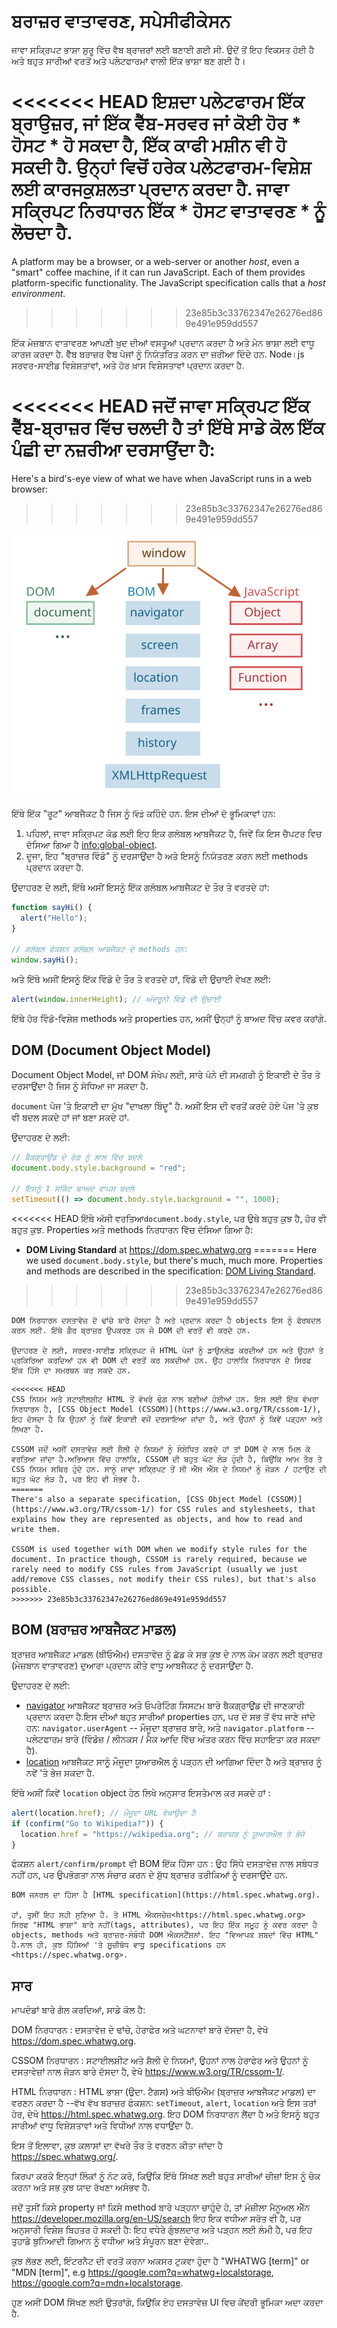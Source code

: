# ਬਰਾਜ਼ਰ ਵਾਤਾਵਰਣ, ਸਪੇਸੀਫੀਕੇਸਨ

ਜਾਵਾ ਸਕ੍ਰਿਪਟ ਭਾਸ਼ਾ ਸ਼ੁਰੂ ਵਿੱਚ ਵੈਬ ਬ੍ਰਾਜ਼ਰਾਂ ਲਈ ਬਣਾਈ ਗਈ ਸੀ. ਉਦੋਂ ਤੋਂ ਇਹ ਵਿਕਸਤ ਹੋਈ ਹੈ ਅਤੇ ਬਹੁਤ ਸਾਰੀਆਂ ਵਰਤੋਂ ਅਤੇ ਪਲੇਟਫਾਰਮਾਂ ਵਾਲੀ ਇੱਕ ਭਾਸ਼ਾ ਬਣ ਗਈ ਹੈ।

<<<<<<< HEAD
ਇਸ਼ਦਾ ਪਲੇਟਫਾਰਮ ਇੱਕ ਬ੍ਰਾਉਜ਼ਰ, ਜਾਂ ਇੱਕ ਵੈੱਬ-ਸਰਵਰ ਜਾਂ ਕੋਈ ਹੋਰ * ਹੋਸਟ * ਹੋ ਸਕਦਾ ਹੈ, ਇੱਕ ਕਾਫੀ ਮਸ਼ੀਨ ਵੀ ਹੋ ਸਕਦੀ ਹੈ. ਉਨ੍ਹਾਂ ਵਿਚੋਂ ਹਰੇਕ ਪਲੇਟਫਾਰਮ-ਵਿਸ਼ੇਸ਼ ਲਈ ਕਾਰਜਕੁਸ਼ਲਤਾ ਪ੍ਰਦਾਨ ਕਰਦਾ ਹੈ. ਜਾਵਾ ਸਕ੍ਰਿਪਟ ਨਿਰਧਾਰਨ ਇੱਕ * ਹੋਸਟ ਵਾਤਾਵਰਣ * ਨੂੰ ਲੋਚਦਾ ਹੈ.
=======
A platform may be a browser, or a web-server or another *host*, even a "smart" coffee machine, if it can run JavaScript. Each of them provides platform-specific functionality. The JavaScript specification calls that a *host environment*.
>>>>>>> 23e85b3c33762347e26276ed869e491e959dd557

ਇੱਕ ਮੇਜ਼ਬਾਨ ਵਾਤਾਵਰਣ ਆਪਣੀ ਖੁਦ ਦੀਆਂ ਵਸਤੂਆਂ ਪ੍ਰਦਾਨ ਕਰਦਾ ਹੈ ਅਤੇ ਮੇਨ ਭਾਸ਼ਾ ਲਈ ਵਾਧੂ ਕਾਰਜ ਕਰਦਾ ਹੈ. ਵੈੱਬ ਬਰਾਜ਼ਰ ਵੈਬ ਪੇਜਾਂ ਨੂੰ ਨਿਯੰਤਰਿਤ ਕਰਨ ਦਾ ਜ਼ਰੀਆ ਦਿੰਦੇ ਹਨ. Node।js ਸਰਵਰ-ਸਾਈਡ ਵਿਸ਼ੇਸ਼ਤਾਵਾਂ, ਅਤੇ ਹੋਰ ਖ਼ਾਸ ਵਿਸ਼ੇਸਤਾਵਾਂ ਪ੍ਰਦਾਨ ਕਰਦਾ ਹੈ.

<<<<<<< HEAD
ਜਦੋਂ ਜਾਵਾ ਸਕ੍ਰਿਪਟ ਇੱਕ ਵੈੱਬ-ਬ੍ਰਾਜ਼ਰ ਵਿੱਚ ਚਲਦੀ ਹੈ ਤਾਂ ਇੱਥੇ ਸਾਡੇ ਕੋਲ ਇੱਕ ਪੰਛੀ ਦਾ ਨਜ਼ਰੀਆ ਦਰਸਾਉਂਦਾ ਹੈ:
=======
Here's a bird's-eye view of what we have when JavaScript runs in a web browser:
>>>>>>> 23e85b3c33762347e26276ed869e491e959dd557

![](windowObjects.svg)

ਇੱਥੇ ਇੱਕ "ਰੂਟ" ਆਬਜੈਕਟ ਹੈ ਜਿਸ ਨੂੰ `ਵਿੰਡੋ` ਕਹਿੰਦੇ ਹਨ. ਇਸ ਦੀਆਂ ਦੋ ਭੂਮਿਕਾਵਾਂ ਹਨ:

1. ਪਹਿਲਾਂ, ਜਾਵਾ ਸਕ੍ਰਿਪਟ ਕੋਡ ਲਈ ਇਹ ਇਕ ਗਲੋਬਲ ਆਬਜੈਕਟ ਹੈ, ਜਿਵੇਂ ਕਿ ਇਸ ਚੈਪਟਰ ਵਿਚ ਦੱਸਿਆ ਗਿਆ ਹੈ <info:global-object>.
2. ਦੂਜਾ, ਇਹ "ਬ੍ਰਾਜ਼ਰ ਵਿੰਡੋ" ਨੂੰ ਦਰਸਾਉਂਦਾ ਹੈ ਅਤੇ ਇਸਨੂੰ ਨਿਯੰਤਰਣ ਕਰਨ ਲਈ methods ਪ੍ਰਦਾਨ ਕਰਦਾ ਹੈ.

ਉਦਾਹਰਣ ਦੇ ਲਈ, ਇੱਥੇ ਅਸੀਂ ਇਸਨੂੰ ਇੱਕ ਗਲੋਬਲ ਆਬਜੈਕਟ ਦੇ ਤੌਰ ਤੇ ਵਰਤਦੇ ਹਾਂ:

```js run
function sayHi() {
  alert("Hello");
}

// ਗਲੋਬਲ ਫੰਕਸ਼ਨ ਗਲੋਬਲ ਆਬਜੈਕਟ ਦੇ methods ਹਨ:
window.sayHi();
```

ਅਤੇ ਇੱਥੇ ਅਸੀਂ ਇਸਨੂੰ ਇੱਕ ਵਿੰਡੋ ਦੇ ਤੌਰ ਤੇ ਵਰਤਦੇ ਹਾਂ, ਵਿੰਡੋ ਦੀ ਉਚਾਈ ਵੇਖਣ ਲਈ:

```js run
alert(window.innerHeight); // ਅੰਦਰੂਨੀ ਵਿੰਡੋ ਦੀ ਉਚਾਈ
```

ਇੱਥੇ ਹੋਰ ਵਿੰਡੋ-ਵਿਸ਼ੇਸ਼ methods ਅਤੇ properties ਹਨ, ਅਸੀਂ ਉਨ੍ਹਾਂ ਨੂੰ ਬਾਅਦ ਵਿੱਚ ਕਵਰ ਕਰਾਂਗੇ.
## DOM (Document Object Model)

Document Object Model, ਜਾਂ DOM ਸੰਖੇਪ ਲਈ, ਸਾਰੇ ਪੰਨੇ ਦੀ ਸਮਗਰੀ ਨੂੰ ਇਕਾਈ ਦੇ ਤੌਰ ਤੇ ਦਰਸਾਉਂਦਾ ਹੈ ਜਿਸ ਨੂੰ ਸੋਧਿਆ ਜਾ ਸਕਦਾ ਹੈ.

 `document` ਪੇਜ 'ਤੇ ਇਕਾਈ ਦਾ ਮੁੱਖ "ਦਾਖਲਾ ਬਿੰਦੂ" ਹੈ. ਅਸੀਂ ਇਸ ਦੀ ਵਰਤੋਂ ਕਰਦੇ ਹੋਏ ਪੇਜ 'ਤੇ ਕੁਝ ਵੀ ਬਦਲ ਸਕਦੇ ਹਾਂ ਜਾਂ ਬਣਾ ਸਕਦੇ ਹਾਂ.

ਉਦਾਹਰਣ ਦੇ ਲਈ:
```js run
// ਬੈਕਗ੍ਰਾਉਂਡ ਦੇ ਰੰਗ ਨੂੰ ਲਾਲ ਵਿੱਚ ਬਦਲੋ
document.body.style.background = "red";

// ਇਸਨੂੰ 1 ਸਕਿੰਟ ਬਾਅਦ ਵਾਪਸ ਬਦਲੋ
setTimeout(() => document.body.style.background = "", 1000);
```

<<<<<<< HEAD
ਇੱਥੇ ਅੱਸੀ ਵਰਤਿਆ`document.body.style`, ਪਰ ਉਥੇ ਬਹੁਤ ਕੁਝ ਹੈ, ਹੋਰ ਵੀ ਬਹੁਤ ਕੁਝ. Properties ਅਤੇ methods ਨਿਰਧਾਰਨ ਵਿੱਚ ਦੱਸਿਆ ਗਿਆ ਹੈ:

- **DOM Living Standard** at <https://dom.spec.whatwg.org>
=======
Here we used `document.body.style`, but there's much, much more. Properties and methods are described in the specification: [DOM Living Standard](https://dom.spec.whatwg.org).
>>>>>>> 23e85b3c33762347e26276ed869e491e959dd557

```smart header="DOM ਸਿਰਫ ਬ੍ਰਾਜ਼ਰਾਂ ਲਈ ਨਹੀਂ ਹੈ"
DOM ਨਿਰਧਾਰਨ ਦਸਤਾਵੇਜ਼ ਦੇ ਢਾਂਚੇ ਬਾਰੇ ਦੱਸਦਾ ਹੈ ਅਤੇ ਪ੍ਰਦਾਨ ਕਰਦਾ ਹੈ objects ਇਸ ਨੂੰ ਫੇਰਬਦਲ ਕਰਨ ਲਈ. ਇੱਥੇ ਗੈਰ ਬ੍ਰਾਜ਼ਰ ਉਪਕਰਣ ਹਨ ਜੋ DOM ਦੀ ਵਰਤੋਂ ਵੀ ਕਰਦੇ ਹਨ.

ਉਦਾਹਰਣ ਦੇ ਲਈ, ਸਰਵਰ-ਸਾਈਡ ਸਕ੍ਰਿਪਟ ਜੋ HTML ਪੇਜਾਂ ਨੂੰ ਡਾਉਨਲੋਡ ਕਰਦੀਆਂ ਹਨ ਅਤੇ ਉਹਨਾਂ ਤੇ ਪ੍ਰਕਿਰਿਆ ਕਰਦਿਆਂ ਹਨ ਵੀ DOM ਦੀ ਵਰਤੋਂ ਕਰ ਸਕਦੀਆਂ ਹਨ. ਉਹ ਹਾਲਾਂਕਿ ਨਿਰਧਾਰਨ ਦੇ ਸਿਰਫ ਇੱਕ ਹਿੱਸੇ ਦਾ ਸਮਰਥਨ ਕਰ ਸਕਦੇ ਹਨ.
```

```smart header="CSSOM for styling"
<<<<<<< HEAD
CSS ਨਿਯਮ ਅਤੇ ਸਟਾਈਲਸ਼ੀਟ HTML ਤੋਂ ਵੱਖਰੇ ਢੰਗ ਨਾਲ ਬਣੀਆਂ ਹੋਈਆਂ ਹਨ. ਇਸ ਲਈ ਇੱਕ ਵੱਖਰਾ ਨਿਰਧਾਰਨ ਹੈ, [CSS Object Model (CSSOM)](https://www.w3.org/TR/cssom-1/), ਇਹ ਦੱਸਦਾ ਹੈ ਕਿ ਉਹਨਾਂ ਨੂੰ ਕਿਵੇਂ ਇਕਾਈ ਵਜੋਂ ਦਰਸਾਇਆ ਜਾਂਦਾ ਹੈ, ਅਤੇ ਉਹਨਾਂ ਨੂੰ ਕਿਵੇਂ ਪੜ੍ਹਨਾ ਅਤੇ ਲਿਖਣਾ ਹੈ.

CSSOM ਜਦੋਂ ਅਸੀਂ ਦਸਤਾਵੇਜ਼ ਲਈ ਸ਼ੈਲੀ ਦੇ ਨਿਯਮਾਂ ਨੂੰ ਸੰਸ਼ੋਧਿਤ ਕਰਦੇ ਹਾਂ ਤਾਂ DOM ਦੇ ਨਾਲ ਮਿਲ ਕੇ ਵਰਤਿਆ ਜਾਂਦਾ ਹੈ.ਅਭਿਆਸ ਵਿੱਚ ਹਾਲਾਂਕਿ, CSSOM ਦੀ ਬਹੁਤ ਘੱਟ ਲੋੜ ਹੁੰਦੀ ਹੈ, ਕਿਉਂਕਿ ਆਮ ਤੌਰ ਤੇ CSS ਨਿਯਮ ਸਥਿਰ ਹੁੰਦੇ ਹਨ. ਸਾਨੂੰ ਜਾਵਾ ਸਕ੍ਰਿਪਟ ਤੋਂ ਸੀ ਐੱਸ ਐੱਸ ਦੇ ਨਿਯਮਾਂ ਨੂੰ ਜੋੜਨ / ਹਟਾਉਣ ਦੀ ਬਹੁਤ ਘੱਟ ਲੋੜ ਹੈ, ਪਰ ਇਹ ਵੀ ਸੰਭਵ ਹੈ.
=======
There's also a separate specification, [CSS Object Model (CSSOM)](https://www.w3.org/TR/cssom-1/) for CSS rules and stylesheets, that explains how they are represented as objects, and how to read and write them.

CSSOM is used together with DOM when we modify style rules for the document. In practice though, CSSOM is rarely required, because we rarely need to modify CSS rules from JavaScript (usually we just add/remove CSS classes, not modify their CSS rules), but that's also possible.
>>>>>>> 23e85b3c33762347e26276ed869e491e959dd557
```

## BOM (ਬਰਾਜ਼ਰ ਆਬਜੈਕਟ ਮਾਡਲ)

ਬ੍ਰਾਜ਼ਰ ਆਬਜੈਕਟ ਮਾਡਲ (ਬੀਓਐਮ) ਦਸਤਾਵੇਜ਼ ਨੂੰ ਛੱਡ ਕੇ ਸਭ ਕੁਝ ਦੇ ਨਾਲ ਕੰਮ ਕਰਨ ਲਈ ਬ੍ਰਾਜ਼ਰ (ਮੇਜ਼ਬਾਨ ਵਾਤਾਵਰਣ) ਦੁਆਰਾ ਪ੍ਰਦਾਨ ਕੀਤੇ ਵਾਧੂ ਆਬਜੈਕਟ ਨੂੰ ਦਰਸਾਉਂਦਾ ਹੈ.

ਉਦਾਹਰਣ ਦੇ ਲਈ:

- [navigator](mdn:api/Window/navigator) ਆਬਜੈਕਟ ਬ੍ਰਾਜ਼ਰ ਅਤੇ ਓਪਰੇਟਿੰਗ ਸਿਸਟਮ ਬਾਰੇ ਬੈਕਗ੍ਰਾਉਂਡ ਦੀ ਜਾਣਕਾਰੀ ਪ੍ਰਦਾਨ ਕਰਦਾ ਹੈ.ਇਸ ਦੀਆਂ ਬਹੁਤ ਸਾਰੀਆਂ properties ਹਨ, ਪਰ ਦੋ ਸਭ ਤੋਂ ਵੱਧ ਜਾਣੇ ਜਾਂਦੇ ਹਨ: `navigator.userAgent` -- ਮੌਜੂਦਾ ਬ੍ਰਾਜ਼ਰ ਬਾਰੇ, ਅਤੇ `navigator.platform` -- ਪਲੇਟਫਾਰਮ ਬਾਰੇ (ਵਿੰਡੋਜ਼ / ਲੀਨਕਸ / ਮੈਕ ਆਦਿ ਵਿੱਚ ਅੰਤਰ ਕਰਨ ਵਿੱਚ ਸਹਾਇਤਾ ਕਰ ਸਕਦਾ ਹੈ).
- [location](mdn:api/Window/location) ਆਬਜੈਕਟ ਸਾਨੂੰ ਮੌਜੂਦਾ ਯੂਆਰਐਲ ਨੂੰ ਪੜ੍ਹਨ ਦੀ ਆਗਿਆ ਦਿੰਦਾ ਹੈ ਅਤੇ ਬ੍ਰਾਜ਼ਰ ਨੂੰ ਨਵੇਂ 'ਤੇ ਭੇਜ ਸਕਦਾ ਹੈ.

ਇੱਥੇ ਅਸੀਂ ਕਿਵੇਂ `location` object ਹੇਠ ਲਿਖੇ ਅਨੁਸਾਰ ਇਸਤੇਮਾਲ ਕਰ ਸਕਦੇ  ਹਾਂ :

```js run
alert(location.href); // ਮੌਜੂਦਾ URL ਵੇਖਾਉਦਾ ਹੈ
if (confirm("Go to Wikipedia?")) {
  location.href = "https://wikipedia.org"; // ਬਰਾਜ਼ਰ ਨੂੰ ਯੂਆਰਐਲ ਤੇ ਭੇਜੋ
}
```

ਫੰਕਸ਼ਨ `alert/confirm/prompt` ਵੀ BOM ਇੱਕ ਹਿੱਸਾ ਹਨ : ਉਹ ਸਿੱਧੇ ਦਸਤਾਵੇਜ਼ ਨਾਲ ਸਬੰਧਤ ਨਹੀਂ ਹਨ, ਪਰ ਉਪਭੋਗਤਾ ਨਾਲ ਸੰਚਾਰ ਕਰਨ ਦੇ ਸ਼ੁੱਧ ਬ੍ਰਾਜ਼ਰ ਤਰੀਕਿਆਂ ਨੂੰ ਦਰਸਾਉਂਦੇ ਹਨ.

```smart header="Specifications"
BOM ਜਨਰਲ ਦਾ ਹਿੱਸਾ ਹੈ [HTML specification](https://html.spec.whatwg.org).

ਹਾਂ, ਤੁਸੀਂ ਇਹ ਸਹੀ ਸੁਣਿਆ ਹੈ. ਤੇ HTML ਐਕਸਚੇਜ਼<https://html.spec.whatwg.org> ਸਿਰਫ "HTML ਭਾਸ਼ਾ" ਬਾਰੇ ਨਹੀਂ(tags, attributes), ਪਰ ਇਹ ਇੱਕ ਸਮੂਹ ਨੂੰ ਕਵਰ ਕਰਦਾ ਹੈ objects, methods ਅਤੇ ਬ੍ਰਾਜ਼ਰ-ਸੰਬੰਧੀ DOM ਐਕਸਟੈਂਸ਼ਨਾਂ. ਇਹ "ਵਿਆਪਕ ਸ਼ਬਦਾਂ ਵਿੱਚ HTML" ਹੈ.ਨਾਲ ਹੀ, ਕੁਝ ਹਿੱਸਿਆਂ 'ਤੇ ਸੂਚੀਬੱਧ ਵਾਧੂ specifications ਹਨ <https://spec.whatwg.org>.
```

## ਸਾਰ

ਮਾਪਦੰਡਾਂ ਬਾਰੇ ਗੱਲ ਕਰਦਿਆਂ, ਸਾਡੇ ਕੋਲ ਹੈ:

DOM ਨਿਰਧਾਰਨ
: ਦਸਤਾਵੇਜ਼ ਦੇ ਢਾਂਚੇ, ਹੇਰਾਫੇਰ ਅਤੇ ਘਟਨਾਵਾਂ ਬਾਰੇ ਦੱਸਦਾ ਹੈ, ਵੇਖੋ <https://dom.spec.whatwg.org>.

CSSOM ਨਿਰਧਾਰਨ
: ਸਟਾਈਲਸ਼ੀਟ ਅਤੇ ਸ਼ੈਲੀ ਦੇ ਨਿਯਮਾਂ, ਉਹਨਾਂ ਨਾਲ ਹੇਰਾਫੇਰ ਅਤੇ ਉਹਨਾਂ ਨੂੰ ਦਸਤਾਵੇਜ਼ਾਂ ਨਾਲ ਜੋੜਨ ਬਾਰੇ ਦੱਸਦਾ ਹੈ, ਵੇਖੋ <https://www.w3.org/TR/cssom-1/>.

HTML ਨਿਰਧਾਰਨ
: HTML ਭਾਸ਼ਾ (ਉਦਾ. ਟੈਗਸ) ਅਤੇ ਬੀਓਐਮ (ਬ੍ਰਾਜ਼ਰ ਆਬਜੈਕਟ ਮਾਡਲ) ਦਾ ਵਰਣਨ ਕਰਦਾ ਹੈ --ਵੱਖ ਵੱਖ ਬਰਾਜ਼ਰ ਫੰਕਸ਼ਨ: `setTimeout`, `alert`, `location` ਅਤੇ ਇਸ ਤਰਾਂ ਹੋਰ, ਦੇਖੋ <https://html.spec.whatwg.org>. ਇਹ DOM ਨਿਰਧਾਰਨ ਲੈਂਦਾ ਹੈ ਅਤੇ ਇਸਨੂੰ ਬਹੁਤ ਸਾਰੀਆਂ ਵਾਧੂ ਵਿਸ਼ੇਸ਼ਤਾਵਾਂ ਅਤੇ ਵਿਧੀਆਂ ਨਾਲ ਵਧਾਉਂਦਾ ਹੈ.

ਇਸ ਤੋਂ ਇਲਾਵਾ, ਕੁਝ ਕਲਾਸਾਂ ਦਾ ਵੱਖਰੇ ਤੌਰ ਤੇ ਵਰਣਨ ਕੀਤਾ ਜਾਂਦਾ ਹੈ <https://spec.whatwg.org/>.

ਕਿਰਪਾ ਕਰਕੇ ਇਨ੍ਹਾਂ ਲਿੰਕਾਂ ਨੂੰ ਨੋਟ ਕਰੋ, ਕਿਉਂਕਿ ਇੱਥੇ ਸਿੱਖਣ ਲਈ ਬਹੁਤ ਸਾਰੀਆਂ ਚੀਜ਼ਾਂ ਇਸ ਨੂੰ ਚੇਕ ਕਰਨਾ ਅਤੇ ਸਭ ਕੁਝ ਯਾਦ ਰੱਖਣਾ ਅਸੰਭਵ ਹੈ.

ਜਦੋਂ ਤੁਸੀਂ ਕਿਸੇ property ਜਾਂ ਕਿਸੇ method ਬਾਰੇ ਪੜ੍ਹਨਾ ਚਾਹੁੰਦੇ ਹੋ, ਤਾਂ ਮੋਜ਼ੀਲਾ ਮੈਨੂਅਲ ਐੱਨ <https://developer.mozilla.org/en-US/search> ਇਹ ਇਕ ਵਧੀਆ ਸਰੋਤ ਵੀ ਹੈ, ਪਰ ਅਨੁਸਾਰੀ ਵਿਸ਼ੇਸ਼ ਬਿਹਤਰ ਹੋ ਸਕਦੀ ਹੈ: ਇਹ ਵਧੇਰੇ ਗੁੰਝਲਦਾਰ ਅਤੇ ਪੜ੍ਹਨ ਲਈ ਲੰਮੀ ਹੈ, ਪਰ ਇਹ ਤੁਹਾਡੇ ਬੁਨਿਆਦੀ ਗਿਆਨ ਨੂੰ ਵਧੀਆ ਅਤੇ ਸੰਪੂਰਨ ਬਣਾ ਦੇਵੇਗਾ..

ਕੁਝ ਲੱਭਣ ਲਈ, ਇੰਟਰਨੈਟ ਦੀ ਵਰਤੋਂ ਕਰਨਾ ਅਕਸਰ ਟੁਕਵਾ ਹੁੰਦਾ ਹੈ "WHATWG [term]" or "MDN [term]", e.g <https://google.com?q=whatwg+localstorage>, <https://google.com?q=mdn+localstorage>.

ਹੁਣ ਅਸੀਂ DOM ਸਿੱਖਣ ਲਈ ਉਤਰਾਂਗੇ, ਕਿਉਂਕਿ ਏਹ ਦਸਤਾਵੇਜ਼ UI ਵਿਚ ਕੇਂਦਰੀ ਭੂਮਿਕਾ ਅਦਾ ਕਰਦਾ ਹੈ.

